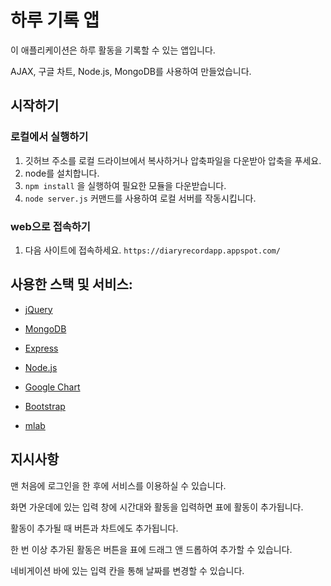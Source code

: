 # 하루 기록 앱 
이 애플리케이션은 하루 활동을 기록할 수 있는 앱입니다.

AJAX, 구글 차트, Node.js, MongoDB를 사용하여 만들었습니다.

## 시작하기

### 로컬에서 실행하기
1. 깃허브 주소를 로컬 드라이브에서 복사하거나 압축파일을 다운받아 압축을 푸세요.
2. node를 설치합니다.
3. `npm install` 을 실행하여 필요한 모듈을 다운받습니다.
4. `node server.js` 커맨드를 사용하여 로컬 서버를 작동시킵니다.

### web으로 접속하기
1. 다음 사이트에 접속하세요.
	`https://diaryrecordapp.appspot.com/`

## 사용한 스택 및 서비스:
* [jQuery]
* [MongoDB]
* [Express]
* [Node.js]
* [Google Chart]
* [Bootstrap]
* [mlab]

   [jQuery]: <http://jquery.com>
   [MongoDB]: <https://www.mongodb.com/>
   [Express]: <http://expressjs.com/ko/>
   [Node.js]: <https://nodejs.org/ko/>
   [Google Chart]: <https://developers.google.com/chart/>
   [Bootstrap]: <http://getbootstrap.com/getting-started/>
   [mlab]: <https://mlab.com/home>


## 지시사항
맨 처음에 로그인을 한 후에 서비스를 이용하실 수 있습니다.

화면 가운데에 있는 입력 창에 시간대와 활동을 입력하면 표에 활동이 추가됩니다.

활동이 추가될 때 버튼과 차트에도 추가됩니다.

한 번 이상 추가된 활동은 버튼을 표에 드래그 앤 드롭하여 추가할 수 있습니다.

네비게이션 바에 있는 입력 칸을 통해 날짜를 변경할 수 있습니다.

